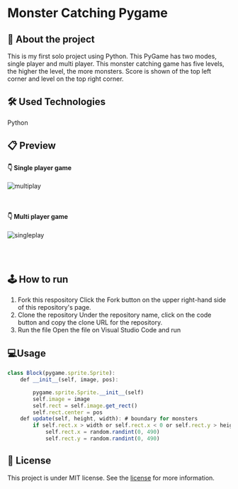 # Monster Catching Pygame

## :book: About the project
This is my first solo project using Python. This PyGame has two modes, single player and multi player. This monster catching game has five levels, the higher the level, the more monsters. Score is shown of the top left corner and level on the top right corner.

## :hammer_and_wrench: Used Technologies
Python

## :clipboard: Preview
#### :point_down: Single player game
![multiplay](https://user-images.githubusercontent.com/69357145/98470387-3bbc7080-21b3-11eb-8d71-f0e31d184245.gif)


<br /> 


#### :point_down: Multi player game
![singleplay](https://user-images.githubusercontent.com/69357145/98470583-a7eba400-21b4-11eb-9d60-22f644d26c5d.gif)

<br /> 
<br /> 

## 🕹 How to run
1. Fork this respository
Click the Fork button on the upper right-hand side of this repository's page.
2. Clone the repository
Under the repository name, click on the code button and copy the clone URL for the repository.
3. Run the file 
Open the file on Visual Studio Code and run



## 💻Usage
```js
class Block(pygame.sprite.Sprite):
    def __init__(self, image, pos):

        pygame.sprite.Sprite.__init__(self)
        self.image = image
        self.rect = self.image.get_rect()
        self.rect.center = pos
    def update(self, height, width): # boundary for monsters
        if self.rect.x > width or self.rect.x < 0 or self.rect.y > height or self.rect.y < 0:
            self.rect.x = random.randint(0, 490)
            self.rect.y = random.randint(0, 490)
```

## :page_with_curl: License
This project is under MIT license. See the [license](https://opensource.org/licenses/MIT) for more information.
<br /> 
<br /> 








